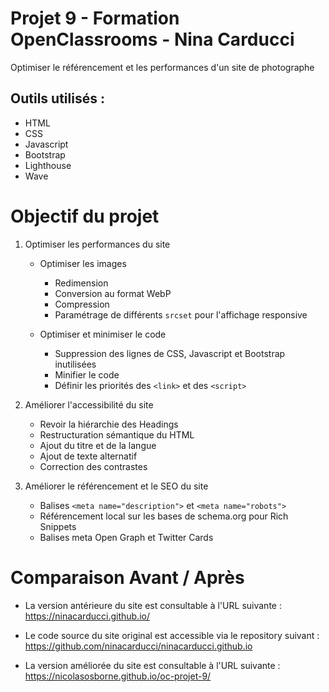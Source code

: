 
# Projet 9 - Formation OpenClassrooms - Nina Carducci

Optimiser le référencement et les performances d'un site de photographe

## Outils utilisés :

- HTML
- CSS
- Javascript
- Bootstrap
- Lighthouse
- Wave
  

# Objectif du projet

1. Optimiser les performances du site

   - Optimiser les images
     - Redimension
     - Conversion au format WebP
     - Compression
     - Paramétrage de différents `srcset` pour l'affichage responsive

   - Optimiser et minimiser le code
     - Suppression des lignes de CSS, Javascript et Bootstrap inutilisées
     - Minifier le code
     - Définir les priorités des `<link>` et des `<script>`

2. Améliorer l'accessibilité du site

   - Revoir la hiérarchie des Headings
   - Restructuration sémantique du HTML
   - Ajout du titre et de la langue
   - Ajout de texte alternatif
   - Correction des contrastes

3. Améliorer le référencement et le SEO du site

   - Balises `<meta name="description">` et `<meta name="robots">`
   - Référencement local sur les bases de schema.org pour Rich Snippets
   - Balises meta Open Graph et Twitter Cards
     

# Comparaison Avant / Après

- La version antérieure du site est consultable à l'URL suivante : https://ninacarducci.github.io/ 
- Le code source du site original est accessible via le repository suivant : https://github.com/ninacarducci/ninacarducci.github.io 

- La version améliorée du site est consultable à l'URL suivante : https://nicolasosborne.github.io/oc-projet-9/ 
